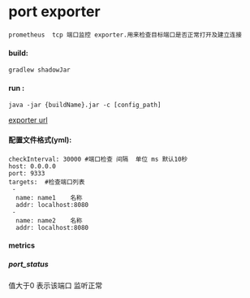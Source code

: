 # port exporter
	prometheus  tcp 端口监控 exporter.用来检查目标端口是否正常打开及建立连接


#### build:

  `gradlew shadowJar`

#### run :

  `java -jar {buildName}.jar -c [config_path]`

  [exporter url](http://localhost:9333/metrics)

#### 配置文件格式(yml):
  ```
  checkInterval: 30000 #端口检查 间隔  单位 ms 默认10秒
  host: 0.0.0.0
  port: 9333
  targets:  #检查端口列表
   -
    name: name1    名称
    addr: localhost:8080
   -
    name: name2    名称
    addr: localhost:8080
  ```

#### metrics
##### port_status
   值大于0 表示该端口 监听正常






